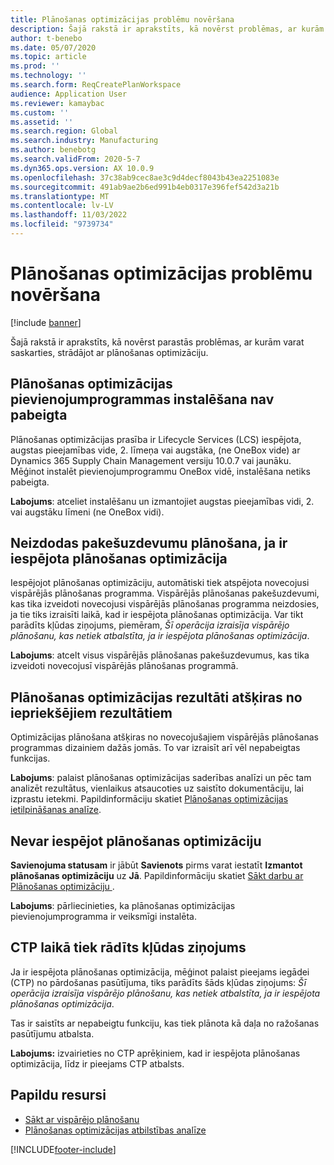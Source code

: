 ```yaml
---
title: Plānošanas optimizācijas problēmu novēršana
description: Šajā rakstā ir aprakstīts, kā novērst problēmas, ar kurām varat saskarties, strādājot ar plānošanas optimizāciju.
author: t-benebo
ms.date: 05/07/2020
ms.topic: article
ms.prod: ''
ms.technology: ''
ms.search.form: ReqCreatePlanWorkspace
audience: Application User
ms.reviewer: kamaybac
ms.custom: ''
ms.assetid: ''
ms.search.region: Global
ms.search.industry: Manufacturing
ms.author: benebotg
ms.search.validFrom: 2020-5-7
ms.dyn365.ops.version: AX 10.0.9
ms.openlocfilehash: 37c38ab9cec8ae3c9d4decf8043b43ea2251083e
ms.sourcegitcommit: 491ab9ae2b6ed991b4eb0317e396fef542d3a21b
ms.translationtype: MT
ms.contentlocale: lv-LV
ms.lasthandoff: 11/03/2022
ms.locfileid: "9739734"
---
```

# <a name="troubleshoot-planning-optimization"></a>Plānošanas optimizācijas problēmu novēršana 

[!include [banner](../../includes/banner.md)]

Šajā rakstā ir aprakstīts, kā novērst parastās problēmas, ar kurām varat saskarties, strādājot ar plānošanas optimizāciju.

## <a name="installation-of-the-planning-optimization-add-in-doesnt-complete"></a>Plānošanas optimizācijas pievienojumprogrammas instalēšana nav pabeigta

Plānošanas optimizācijas prasība ir Lifecycle Services (LCS) iespējota, augstas pieejamības vide, 2. līmeņa vai augstāka, (ne OneBox vide) ar Dynamics 365 Supply Chain Management versiju 10.0.7 vai jaunāku. Mēģinot instalēt pievienojumprogrammu OneBox vidē, instalēšana netiks pabeigta.

**Labojums**: atceliet instalēšanu un izmantojiet augstas pieejamības vidi, 2. vai augstāku līmeni (ne OneBox vidi).

## <a name="planning-of-batch-jobs-fails-when-planning-optimization-is-enabled"></a>Neizdodas pakešuzdevumu plānošana, ja ir iespējota plānošanas optimizācija

Iespējojot plānošanas optimizāciju, automātiski tiek atspējota novecojusi vispārējās plānošanas programma. Vispārējās plānošanas pakešuzdevumi, kas tika izveidoti novecojusi vispārējās plānošanas programma neizdosies, ja tie tiks izraisīti laikā, kad ir iespējota plānošanas optimizācija. Var tikt parādīts kļūdas ziņojums, piemēram, *Šī operācija izraisīja vispārējo plānošanu, kas netiek atbalstīta, ja ir iespējota plānošanas optimizācija*.

**Labojums**: atcelt visus vispārējās plānošanas pakešuzdevumus, kas tika izveidoti novecojusī vispārējās plānošanas programmā.

## <a name="planning-optimization-results-are-different-from-earlier-results"></a>Plānošanas optimizācijas rezultāti atšķiras no iepriekšējiem rezultātiem

Optimizācijas plānošana atšķiras no novecojušajiem vispārējās plānošanas programmas dizainiem dažās jomās. To var izraisīt arī vēl nepabeigtas funkcijas.

**Labojums**: palaist plānošanas optimizācijas saderības analīzi un pēc tam analizēt rezultātus, vienlaikus atsaucoties uz saistīto dokumentāciju, lai izprastu ietekmi. Papildinformāciju skatiet [Plānošanas optimizācijas ietilpināšanas analīze](planning-optimization-fit-analysis.md).

## <a name="cant-enable-planning-optimization"></a>Nevar iespējot plānošanas optimizāciju

**Savienojuma statusam** ir jābūt **Savienots** pirms varat iestatīt **Izmantot plānošanas optimizāciju** uz **Jā**. Papildinformāciju skatiet [Sākt darbu ar Plānošanas optimizāciju ](get-started.md).

**Labojums**: pārliecinieties, ka plānošanas optimizācijas pievienojumprogramma ir veiksmīgi instalēta.

## <a name="error-message-is-shown-during-ctp"></a>CTP laikā tiek rādīts kļūdas ziņojums

Ja ir iespējota plānošanas optimizācija, mēģinot palaist pieejams iegādei (CTP) no pārdošanas pasūtījuma, tiks parādīts šāds kļūdas ziņojums: *Šī operācija izraisīja vispārējo plānošanu, kas netiek atbalstīta, ja ir iespējota plānošanas optimizācija*.

Tas ir saistīts ar nepabeigtu funkciju, kas tiek plānota kā daļa no ražošanas pasūtījumu atbalsta.

**Labojums:** izvairieties no CTP aprēķiniem, kad ir iespējota plānošanas optimizācija, līdz ir pieejams CTP atbalsts.

## <a name="additional-resources"></a>Papildu resursi

- [Sākt ar vispārējo plānošanu](get-started.md)
- [Plānošanas optimizācijas atbilstības analīze](planning-optimization-fit-analysis.md)


[!INCLUDE[footer-include](../../../includes/footer-banner.md)]